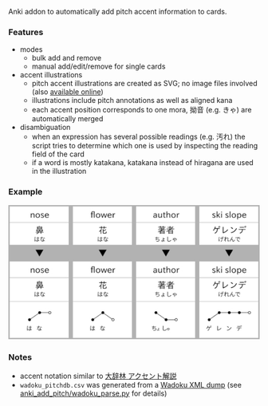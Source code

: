 Anki addon to automatically add pitch accent information to cards.

### Features
* modes
    * bulk add and remove
    * manual add/edit/remove for single cards
* accent illustrations
    * pitch accent illustrations are created as SVG; no image files involved (also [available online](https://illdepence.github.io/SVG_pitch/))
    * illustrations include pitch annotations as well as aligned kana
    * each accent position corresponds to one mora, 拗音 (e.g. きゃ) are automatically merged
* disambiguation
    * when an expression has several possible readings (e.g. 汚れ) the script tries to determine which one is used by inspecting the reading field of the card
    * if a word is mostly katakana, katakana instead of hiragana are used in the illustration

### Example
![](example.jpg)

### Notes
* accent notation similar to [大辞林 アクセント解説](https://www.sanseido-publ.co.jp/publ/dicts/daijirin_ac.html)
* `wadoku_pitchdb.csv` was generated from a [Wadoku XML dump](https://www.wadoku.de/wiki/display/WAD/Downloads+und+Links) (see [anki_add_pitch/wadoku_parse.py](https://github.com/IllDepence/anki_add_pitch/blob/master/wadoku_parse.py) for details)
